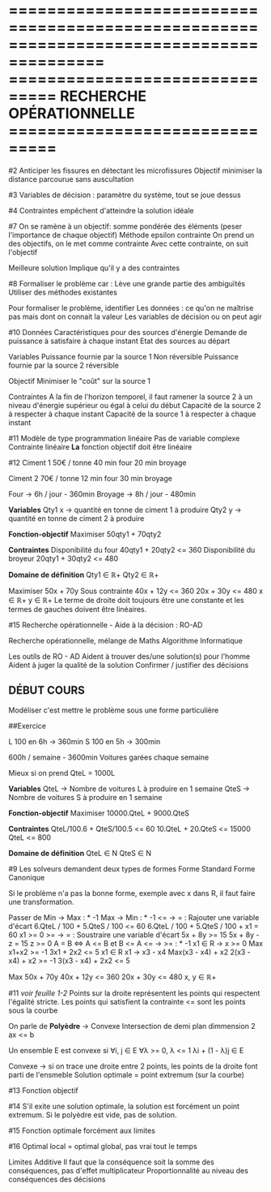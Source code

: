 ========================================================================================
=============================== RECHERCHE OPÉRATIONNELLE ===============================
========================================================================================

#2
Anticiper les fissures en détectant les microfissures
Objectif minimiser la distance parcourue sans auscultation

#3
Variables de décision : paramètre du système, tout se joue dessus

#4
Contraintes empêchent d'atteindre la solution idéale

#7
On se ramène à un objectif: somme pondérée des éléments (peser l'importance de chaque objectif)
Méthode epsilon contrainte
	On prend un des objectifs, on le met comme contrainte
	Avec cette contrainte, on suit l'objectif

Meilleure solution
	Implique qu'il y a des contraintes

#8
Formaliser le problème car :
	Lève une grande partie des ambiguïtés
	Utiliser des méthodes existantes

Pour formaliser le problème, identifier
	Les données : ce qu'on ne maîtrise pas mais dont on connait la valeur
	Les variables de décision ou on peut agir

#10
Données
	Caractéristiques pour des sources d'énergie
	Demande de puissance à satisfaire à chaque instant
	Etat des sources au départ

Variables
	Puissance fournie par la source 1 Non réversible
	Puissance fournie par la source 2 réversible

Objectif
	Minimiser le "coût" sur la source 1

Contraintes
	A la fin de l'horizon temporel, il faut ramener la source 2 à un niveau d'énergie supérieur ou égal à celui du début
	Capacité de la source 2 à respecter à chaque instant
	Capacité de la source 1 à respecter à chaque instant

#11
Modèle de type programmation linéaire
	Pas de variable complexe
	Contrainte linéaire
	**La** fonction objectif doit être linéaire

#12
Ciment 1
	50€ / tonne
	40 min four
	20 min broyage

Ciment 2
	70€ / tonne
	12 min four
	30 min broyage

Four -> 6h / jour - 360min
Broyage -> 8h / jour - 480min

**Variables**
	Qty1 x -> quantité en tonne de ciment 1 à produire
	Qty2 y -> quantité en tonne de ciment 2 à produire

**Fonction-objectif**
	Maximiser 50qty1 + 70qty2

**Contraintes**
	Disponibilité du four 40qty1 + 20qty2 <= 360
	Disponibilité du broyeur 20qty1 + 30qty2 <= 480

**Domaine de définition**
	Qty1 ∈ ℝ+
	Qty2 ∈ ℝ+

Maximiser 50x + 70y
Sous contrainte
	40x + 12y <= 360
	20x + 30y <= 480
	x ∈ ℝ+
	y ∈ ℝ+
	Le terme de droite doit toujours être une constante et les termes de gauches doivent être linéaires.

#15
Recherche opérationnelle - Aide à la décision : RO-AD

Recherche opérationnelle, mélange de
	Maths
	Algorithme
	Informatique

Les outils de RO - AD
	Aident à trouver des/une solution(s) pour l'homme
	Aident à juger la qualité de la solution
	Confirmer / justifier des décisions


DÉBUT COURS
-----------

Modéliser c'est mettre le problème sous une forme particulière

##Exercice

L
	100 en 6h -> 360min
S
	100 en 5h -> 300min

600h / semaine - 3600min
Voitures garées chaque semaine 

Mieux si on prend QteL = 1000L

**Variables**
	QteL -> Nombre de voitures L à produire en 1 semaine
	QteS -> Nombre de voitures S à produire en 1 semaine

**Fonction-objectif**
	Maximiser 10000.QteL + 9000.QteS

**Contraintes**
	QteL/100.6 + QteS/100.5 <= 60
	10.QteL + 20.QteS <= 15000
	QteL <= 800

**Domaine de définition**
	QteL ∈ N
	QteS ∈ N


#9
Les solveurs demandent deux types de formes
	Forme Standard
	Forme Canonique

Si le problème n'a pas la bonne forme, exemple avec x dans R, il faut faire une transformation.

Passer de
	Min -> Max : * -1
	Max -> Min : * -1
	<= -> = : Rajouter une variable d'écart
		6.QteL / 100 + 5.QteS / 100 <= 60
		6.QteL / 100 + 5.QteS / 100 + x1 = 60
			x1 >= 0
	>= -> = : Soustraire une variable d'écart
		5x + 8y >= 15
		5x + 8y - z = 15
			z >= 0
	A = B <=> A <= B et B <= A
	<= -> >= : * -1
	x1 ∈ R -> x >= 0
		Max x1+x2 >= -1
		3x1 + 2x2 <= 5
		x1 ∈ R
			x1 -> x3 - x4
			Max(x3 - x4) + x2
			2(x3 - x4) + x2 >= -1
			3(x3 - x4) + 2x2 <= 5

Max 50x + 70y
	40x + 12y <= 360
	20x + 30y <= 480
	x, y ∈ ℝ+

#11
*voir feuille 1-2*
Points sur la droite représentent les points qui respectent l'égalité stricte.
Les points qui satisfient la contrainte <= sont les points sous la courbe

On parle de **Polyèdre** -> Convexe
	Intersection de demi plan dimmension 2
	ax <= b

Un ensemble E est convexe si
	∀i, j ∈ E
	∀λ >= 0, λ <= 1
	λi + (1 - λ)j ∈ E

Convexe -> si on trace une droite entre 2 points, les points de la droite font parti de l'ensmeble
Solution optimale = point extremum (sur la courbe)

#13
Fonction objectif

#14
S'il exite une solution optimale, la solution est forcément un point extremum.
Si le polyèdre est vide, pas de solution.


#15
Fonction optimale forcément aux limites

#16
Optimal local = optimal global, pas vrai tout le temps

Limites
Additive
	Il faut que la conséquence soit la somme des conséquences, pas d'effet multiplicateur
	Proportionnalité au niveau des conséquences des décisions


